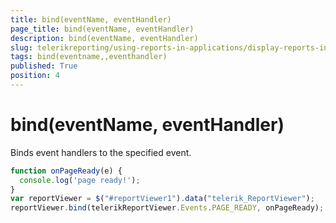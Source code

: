 ```yaml
---
title: bind(eventName, eventHandler)
page_title: bind(eventName, eventHandler) 
description: bind(eventName, eventHandler)
slug: telerikreporting/using-reports-in-applications/display-reports-in-applications/web-application/html5-report-viewer/api-reference/reportviewer/methods/bind(eventname,-eventhandler)
tags: bind(eventname,,eventhandler)
published: True
position: 4
---
```


# bind(eventName, eventHandler)

Binds event handlers to the specified event. 

    
````js
function onPageReady(e) {
  console.log('page ready!');
}
var reportViewer = $("#reportViewer1").data("telerik_ReportViewer");
reportViewer.bind(telerikReportViewer.Events.PAGE_READY, onPageReady);
````

